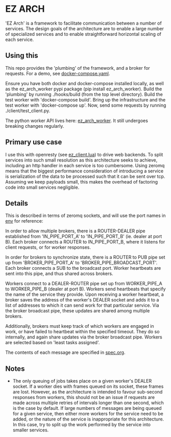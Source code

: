 # EZ ARCH
'EZ Arch' is a framework to facilitate communication between a number of services.
The design goals of the architecture are to enable a large number of specialized services 
and to enable straightforward horizontal scaling of each service.


## Using this
This repo provides the 'plumbing' of the framework, and a broker for requests.
For a demo, see [docker-compose.yaml](https://github.com/tengelisconsulting/ez_arch/blob/master/docker-compose.yaml).

Ensure you have both docker and docker-compose installed locally, as well as the ez_arch_worker pypi package (pip install ez_arch_worker).
Build the 'plumbing' by running ./hooks/build (from the top level directory).  Build the test worker with 'docker-compose build'.
Bring up the infrastructure and the test worker with 'docker-compose up'.  Now, send some requests by running ./client/test_client.py.

The python worker API lives here: [ez_arch_worker](https://github.com/tengelisconsulting/ez_arch_worker).
It still undergoes breaking changes regularly.


## Primary use case
I use this with openresty (see [ez_client.lua](https://github.com/tengelisconsulting/ez_arch/blob/master/client/ez_client.lua))
to drive web backends.
To split services into such small resolution as this architecture seeks to achieve, including an http handler in each service is too cumbersome.
Using zeromq means that the biggest performance consideration of introducing a service is
serialization of the data to be processed such that it can be sent over tcp.
Assuming we keep payloads small, this makes the overhead of factoring code into small services negligible.


## Details
This is described in terms of zeromq sockets,
and will use the port names in [env](https://github.com/tengelisconsulting/ez_arch/blob/master/env) for reference:

In order to allow multiple brokers, there is a ROUTER-DEALER pipe established from 'IN_PIPE_PORT_A' to 'IN_PIPE_PORT_B' (ie. dealer at port B).
Each broker connects a ROUTER to IN_PIPE_PORT_B, where it listens for client requests, or for worker responses.

In order for brokers to synchronize state, there is a ROUTER to PUB pipe set up from 'BROKER_PIPE_PORT_A' to 'BROKER_PIPE_BROADCAST_PORT'.
Each broker connects a SUB to the broadcast port.  Worker heartbeats are sent into this pipe, and thus shared across brokers.

Workers connect to a DEALER-ROUTER pipe set up from WORKER_PIPE_A to WORKER_PIPE_B (dealer at port B).
Workers send heartbeats that specify the name of the service they provide.
Upon receiving a worker heartbeat, a broker saves the address of the worker's DEALER socket and adds it to a list of addresses to which it can
send work for that particular service.  Via the broker broadcast pipe, these updates are shared among multiple brokers.

Additionally, brokers must keep track of which workers are engaged in work, or have failed to heartbeat within the specified timeout.
They do so internally, and again share updates via the broker broadcast pipe.  Workers are selected based on 'least tasks assigned'.

The contents of each message are specified in [spec.org](https://raw.githubusercontent.com/tengelisconsulting/ez_arch/master/spec.org).


## Notes
- The only queuing of jobs takes place on a given worker's DEALER socket.
If a worker dies with frames queued on its socket, these frames are lost.
However, as the architecture is intended to favour sub-second responses from workers,
this should not be an issue if requests are made across multiple retries of intervals longer than one second,
which is the case by default.
If large numbers of messages are being queued for a given service, then either more workers for the service need to be added,
or the nature of the service is inappropriate for this architecture.
In this case, try to split up the work performed by the service into smaller services.
